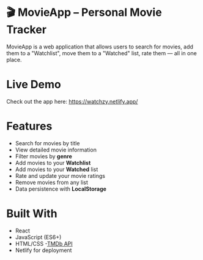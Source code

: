 # 🎬 MovieApp – Personal Movie Tracker

MovieApp is a web application that allows users to search for movies, add them to a "Watchlist", move them to a "Watched" list, rate them — all in one place.

# Live Demo

Check out the app here: https://watchzy.netlify.app/

# Features

- Search for movies by title
- View detailed movie information
- Filter movies by **genre**
- Add movies to your **Watchlist**
- Add movies to your **Watched** list
- Rate and update your movie ratings
- Remove movies from any list
- Data persistence with **LocalStorage**

# Built With

- React
- JavaScript (ES6+)
- HTML/CSS
-[TMDb API](https://www.themoviedb.org/documentation/api)
- Netlify for deployment
